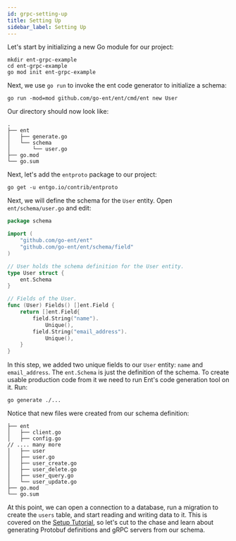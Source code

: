 ```yaml
---
id: grpc-setting-up
title: Setting Up
sidebar_label: Setting Up 
---
```


Let's start by initializing a new Go module for our project:

```console
mkdir ent-grpc-example
cd ent-grpc-example
go mod init ent-grpc-example
```

Next, we use `go run` to invoke the ent code generator to initialize a schema:

```console
go run -mod=mod github.com/go-ent/ent/cmd/ent new User
```

Our directory should now look like:

```console
.
├── ent
│   ├── generate.go
│   └── schema
│       └── user.go
├── go.mod
└── go.sum
```

Next, let's add the `entproto` package to our project:

```console
go get -u entgo.io/contrib/entproto
```

Next, we will define the schema for the `User` entity. Open `ent/schema/user.go` and edit:

```go title="ent/schema/user.go"
package schema

import (
	"github.com/go-ent/ent"
	"github.com/go-ent/ent/schema/field"
)

// User holds the schema definition for the User entity.
type User struct {
	ent.Schema
}

// Fields of the User.
func (User) Fields() []ent.Field {
	return []ent.Field{
		field.String("name").
			Unique(),
		field.String("email_address").
			Unique(),
	}
}
```

In this step, we added two unique fields to our `User` entity: `name` and `email_address`. The `ent.Schema` is just the definition of the schema. To create usable production code from it we need to run Ent's code generation tool on it. Run:

```console
go generate ./...
```

Notice that new files were created from our schema definition:

```console
├── ent
│   ├── client.go
│   ├── config.go
// .... many more
│   ├── user
│   ├── user.go
│   ├── user_create.go
│   ├── user_delete.go
│   ├── user_query.go
│   └── user_update.go
├── go.mod
└── go.sum
```

At this point, we can open a connection to a database, run a migration to create the `users` table, and start reading and writing data to it. This is covered on the [Setup Tutorial](tutorial-setup.md), so let's cut to the chase and learn about generating Protobuf definitions and gRPC servers from our schema.
